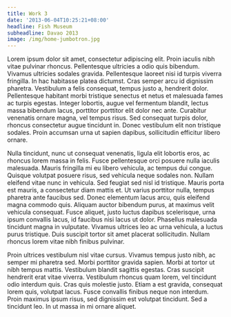 ```yaml
---
title: Work 3
date: '2013-06-04T10:25:21+08:00'
headline: Fish Museum
subheadline: Davao 2013
image: /img/home-jumbotron.jpg
---
```

Lorem ipsum dolor sit amet, consectetur adipiscing elit. Proin iaculis nibh vitae pulvinar rhoncus. Pellentesque ultricies a odio quis bibendum. Vivamus ultricies sodales gravida. Pellentesque laoreet nisi id turpis viverra fringilla. In hac habitasse platea dictumst. Cras semper arcu id dignissim pharetra. Vestibulum a felis consequat, tempus justo a, hendrerit dolor. Pellentesque habitant morbi tristique senectus et netus et malesuada fames ac turpis egestas. Integer lobortis, augue vel fermentum blandit, lectus massa bibendum lacus, porttitor porttitor elit dolor nec ante. Curabitur venenatis ornare magna, vel tempus risus. Sed consequat turpis dolor, rhoncus consectetur augue tincidunt in. Donec vestibulum elit non tristique sodales. Proin accumsan urna ut sapien dapibus, sollicitudin efficitur libero ornare.



Nulla tincidunt, nunc ut consequat venenatis, ligula elit lobortis eros, ac rhoncus lorem massa in felis. Fusce pellentesque orci posuere nulla iaculis malesuada. Mauris fringilla mi eu libero vehicula, ac tempus dui congue. Quisque volutpat posuere risus, sed vehicula neque sodales non. Nullam eleifend vitae nunc in vehicula. Sed feugiat sed nisl id tristique. Mauris porta est mauris, a consectetur diam mattis et. Ut varius porttitor nulla, tempus pharetra ante faucibus sed. Donec elementum lacus arcu, quis eleifend magna commodo quis. Aliquam auctor bibendum purus, at maximus velit vehicula consequat. Fusce aliquet, justo luctus dapibus scelerisque, urna ipsum convallis lacus, id faucibus nisi lacus ut dolor. Phasellus malesuada tincidunt magna in vulputate. Vivamus ultrices leo ac urna vehicula, a luctus purus tristique. Duis suscipit tortor sit amet placerat sollicitudin. Nullam rhoncus lorem vitae nibh finibus pulvinar.



Proin ultrices vestibulum nisl vitae cursus. Vivamus tempus justo nibh, ac semper mi pharetra sed. Morbi porttitor gravida sapien. Morbi at tortor ut nibh tempus mattis. Vestibulum blandit sagittis egestas. Cras suscipit hendrerit erat vitae viverra. Vestibulum rhoncus quam lorem, vel tincidunt odio interdum quis. Cras quis molestie justo. Etiam a est gravida, consequat lorem quis, volutpat lacus. Fusce convallis finibus neque non interdum. Proin maximus ipsum risus, sed dignissim est volutpat tincidunt. Sed a tincidunt leo. In ut massa in mi ornare aliquet.
